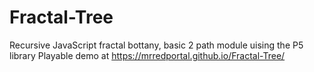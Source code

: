 # Fractal-Tree

Recursive JavaScript fractal bottany, basic 2 path module uising the P5 library
Playable demo at https://mrredportal.github.io/Fractal-Tree/
